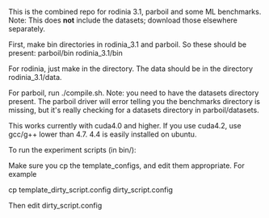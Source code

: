 This is the combined repo for rodinia 3.1, parboil and some ML benchmarks. 
Note: This does **not** include the datasets; download those elsewhere
separately.

First, make bin directories in rodinia_3.1 and parboil. So these should be
present:
parboil/bin
rodinia_3.1/bin

For rodinia, just make in the directory. The data should be in the directory
rodinia_3.1/data.

For parboil, run ./compile.sh. Note: you need to have the datasets directory
present. The parboil driver will error telling you the benchmarks directory is
missing, but it's really checking for a datasets directory in parboil/datasets.

This works currently with cuda4.0 and higher. If you use cuda4.2, use gcc/g++
lower than 4.7. 4.4 is easily installed on ubuntu.


To run the experiment scripts (in bin/):

Make sure you cp the template_configs, and edit them appropriate.
For example

cp template_dirty_script.config dirty_script.config

Then edit dirty_script.config
